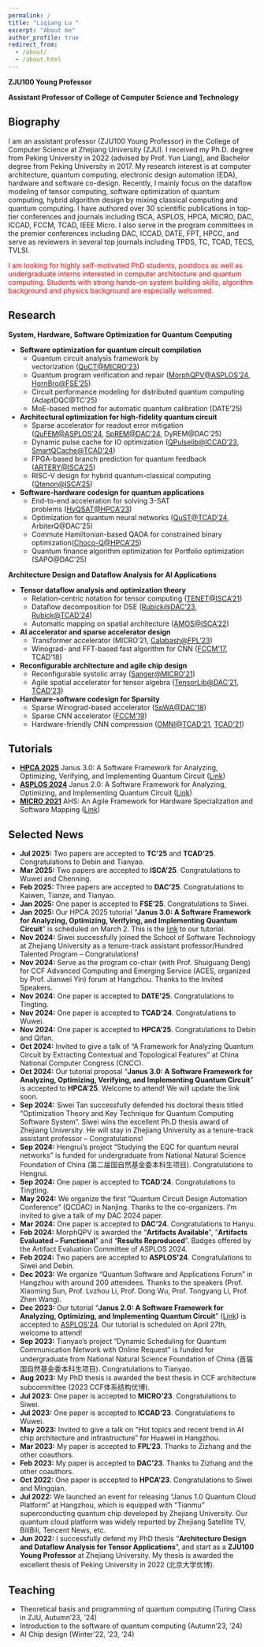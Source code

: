```yaml
---
permalink: /
title: "Liqiang Lu "
excerpt: "About me"
author_profile: true
redirect_from: 
  - /about/
  - /about.html
---
```


**ZJU100 Young Professor**

**Assistant Professor of College of Computer Science and Technology**


## Biography
I am an assistant professor (ZJU100 Young Professor) in the College of Computer Science at Zhejiang University (ZJU). I received my Ph.D. degree from Peking University in 2022 (advised by Prof. Yun Liang), and Bachelor degree from Peking University in 2017. My research interest is at computer architecture, quantum computing, electronic design automation (EDA), hardware and software co-design. Recently, I mainly focus on the dataflow modeling of tensor computing, software optimization of quantum computing, hybrid algorithm design by mixing classical computing and quantum computing. I have authored over 30 scientific publications in top-tier conferences and journals including ISCA, ASPLOS, HPCA, MICRO, DAC, ICCAD, FCCM, TCAD, IEEE Micro. I also serve in the program committees in the premier conferences including DAC, ICCAD, DATE, FPT, HPCC, and serve as reviewers in several top journals including TPDS, TC, TCAD, TECS, TVLSI. 

<font color=red>I am looking for highly self-motivated PhD students, postdocs as well as undergraduate interns interested in computer architecture and quantum computing. Students with strong hands-on system building skills, algorithm background and physics background are especially welcomed.</font>


## Research
**System, Hardware, Software Optimization for Quantum Computing**
- **Software optimization for quantum circuit compilation**
  - Quantum circuit analysis framework by vectorization ([QuCT@MICRO’23](https://doi.org/10.1145/3613424.3614274))
  - Quantum program verification and repair ([MorphQPV@ASPLOS’24](https://doi.org/10.1145/3620666.3651360), [HornBro@FSE’25](https://doi.org/10.1145/3715751))
  - Circuit performance modeling for distributed quantum computing (AdaptDQC@TC’25)
  - MoE-based method for automatic quantum calibration (DATE’25)
- **Architectural optimization for high-fidelity quantum circuit**
  - Sparse accelerator for readout error mitigation ([QuFEM@ASPLOS’24](https://doi.org/10.1145/3620665.3640380), [SpREM@DAC’24](https://doi.org/10.1145/3649329.3655675), DyREM@DAC’25)
  - Dynamic pulse cache for IO optimization ([QPulselib@ICCAD’23](https://doi.org/10.1109/ICCAD57390.2023.10323711), [SmartQCache@TCAD’24](https://doi.org/10.1109/TCAD.2024.3497839))
  - FPGA-based branch prediction for quantum feedback ([ARTERY@ISCA’25](https://doi.org/10.1145/3695053.3731086))
  - RISC-V design for hybrid quantum-classical computing ([Qtenon@ISCA’25](https://doi.org/10.1145/3695053.3731087))
- **Software-hardware codesign for quantum applications**
  - End-to-end acceleration for solving 3-SAT problems ([HyQSAT@HPCA’23](https://doi.org/10.1109/HPCA56546.2023.10071022))
  - Optimization for quantum neural networks ([QuST@TCAD’24](https://doi.org/10.1109/TCAD.2024.3471949), ArbiterQ@DAC’25)
  - Commute Hamiltonian-based QAOA for constrained binary optimization([Choco-Q@HPCA’25](https://doi.org/10.1109/HPCA61900.2025.00031))
  - Quantum finance algorithm optimization for Portfolio optimization (SAPO@DAC’25)

**Architecture Design and Dataflow Analysis for AI Applications**
- **Tensor dataflow analysis and optimization theory**
  - Relation-centric notation for tensor computing ([TENET@ISCA’21](https://doi.org/10.1109/ISCA52012.2021.00062))
  - Dataflow decomposition for DSE ([Rubick@DAC’23](https://doi.org/10.1109/DAC56929.2023.10247743), [Rubick@TCAD’24](https://doi.org/10.1109/TCAD.2023.3337208))
  - Automatic mapping on spatial architecture ([AMOS@ISCA’22](https://doi.org/10.1145/3470496.3527440))
- **AI accelerator and sparse accelerator design**
  - Transformer accelerator (MICRO’21, [Calabash@FPL’23](https://doi.org/10.1109/FPL60245.2023.00041))
  - Winograd- and FFT-based fast algorithm for CNN ([FCCM’17](https://doi.org/10.1109/FCCM.2017.64), TCAD’18)
- **Reconfigurable architecture and agile chip design**
  - Reconfigurable systolic array ([Sanger@MICRO’21](https://doi.org/10.1145/3466752.3480125))
  - Agile spatial accelerator for tensor algebra ([TensorLib@DAC’21](https://doi.org/10.1109/DAC18074.2021.9586329), [TCAD’23](https://doi.org/10.1109/TCAD.2022.3209949))
- **Hardware-software codesign for Sparsity**
  - Sparse Winograd-based accelerator ([SpWA@DAC’18](https://doi.org/10.1145/3195970.3196120))
  - Sparse CNN accelerator ([FCCM’19](https://doi.org/10.1109/FCCM.2019.00013))
  - Hardware-friendly CNN compression ([OMNI@TCAD’21](https://doi.org/10.1109/TCAD.2020.3023903), [TCAD’21](https://doi.org/10.1109/TCAD.2021.3066563))


## Tutorials
- [**HPCA 2025**](https://hpca-conf.org/2025/workshop-tutorial/) Janus 3.0: A Software Framework for Analyzing, Optimizing, Verifying, and Implementing Quantum Circuit ([Link](https://janusq.github.io/HPCA_2025_Tutorial/home))
- [**ASPLOS 2024**](https://www.asplos-conference.org/asplos2024/workshops-and-tutorials/) Janus 2.0: A Software Framework for Analyzing, Optimizing, and Implementing Quantum Circuit ([Link](https://janusq.github.io/tutorials/home))
- [**MICRO 2021**](https://microarch.org/micro54/program/workshops.php) AHS: An Agile Framework for Hardware Specialization and Software Mapping ([Link](https://pku-ahs.github.io/tutorial/en/master/))


## Selected News
- **Jul 2025:** Two papers are accepted to **TC’25** and **TCAD’25**. Congratulations to Debin and Tianyao.
- **Mar 2025:** Two papers are accepted to **ISCA’25**. Congratulations to Wuwei and Chenning.
- **Feb 2025:** Three papers are accepted to **DAC’25**. Congratulations to Kaiwen, Tianze, and Tianyao.
- **Jan 2025:** One paper is accepted to **FSE’25**. Congratulations to Siwei.
- **Jan 2025:** Our HPCA 2025 tutorial “**Janus 3.0: A Software Framework for Analyzing, Optimizing, Verifying, and Implementing Quantum Circuit**” is scheduled on March 2. This is the [link](https://janusq.github.io/HPCA_2025_Tutorial/home) to our tutorial.
- **Nov 2024:** Siwei successfully joined the School of Software Technology at Zhejiang University as a tenure-track assistant professor/Hundred Talented Program – Congratulations!
- **Nov 2024:** Serve as the program co-chair (with Prof. Shuiguang Deng) for CCF Advanced Computing and Emerging Service (ACES, organized by Prof. Jianwei Yin) forum at Hangzhou. Thanks to the Invited Speakers. 
- **Nov 2024:** One paper is accepted to **DATE’25**. Congratulations to Tingting.
- **Nov 2024:** One paper is accepted to **TCAD’24**. Congratulations to Wuwei.
- **Nov 2024:** One paper is accepted to **HPCA’25**. Congratulations to Debin and Qifan.
- **Oct 2024:** Invited to give a talk of “A Framework for Analyzing Quantum Circuit by Extracting Contextual and Topological Features” at China National Computer Congress (CNCC).
- **Oct 2024:** Our tutorial proposal “**Janus 3.0: A Software Framework for Analyzing, Optimizing, Verifying, and Implementing Quantum Circuit**” is accepted to **HPCA’25**. Welcome to attend! We will update the link soon.
- **Sep 2024:** Siwei Tan successfully defended his doctoral thesis titled “Optimization Theory and Key Technique for Quantum Computing Software System”. Siwei wins the excellent Ph.D thesis award of Zhejiang University. He will stay in Zhejiang University as a tenure-track assistant professor – Congratulations!
- **Sep 2024:** Hengrui’s project “Studying the EQC for quantum neural networks” is funded for undergraduate from National Natural Science Foundation of China (第二届国自然基金委本科生项目). Congratulations to Hengrui.
- **Sep 2024:** One paper is accepted to **TCAD’24**. Congratulations to Tingting.
- **May 2024:** We organize the first “Quantum Circuit Design Automation Conference” (QCDAC) in Nanjing. Thanks to the co-organizers. I’m invited to give a talk of my DAC 2024 paper.
- **Mar 2024:** One paper is accepted to **DAC’24**. Congratulations to Hanyu.
- **Feb 2024:** MorphQPV is awarded the “**Artifacts Available**”, “**Artifacts Evaluated – Functional**” and “**Results Reproduced**”. Badges offered by the Artifact Evaluation Committee of ASPLOS 2024.
- **Feb 2024:** Two papers are accepted to **ASPLOS’24**. Congratulations to Siwei and Debin.
- **Dec 2023:** We organize “Quantum Software and Applications Forum” in Hangzhou with around 200 attendees. Thanks to the speakers (Prof. Xiaoming Sun, Prof. Lvzhou Li, Prof. Dong Wu, Prof. Tongyang Li, Prof. Zhen Wang).
- **Dec 2023:** Our tutorial “**Janus 2.0: A Software Framework for Analyzing, Optimizing, and Implementing Quantum Circuit**” ([Link](https://janusq.github.io/tutorials/home)) is accepted to [ASPLOS’24](https://www.asplos-conference.org/asplos2024/workshops-and-tutorials). Our tutorial is scheduled on April 27th, welcome to attend!
- **Sep 2023:** Tianyao’s project “Dynamic Scheduling for Quantum Communication Network with Online Request” is funded for undergraduate from National Natural Science Foundation of China (首届国自然基金委本科生项目). Congratulations to Tianyao.
- **Aug 2023:** My PhD thesis is awarded the best thesis in CCF architecture subcommittee (2023 CCF体系结构优博).
- **Jul 2023:** One paper is accepted to **MICRO’23**. Congratulations to Siwei.
- **Jul 2023:** One paper is accepted to **ICCAD’23**. Congratulations to Wuwei.
- **May 2023:** Invited to give a talk on “Hot topics and recent trend in AI chip architecture and infrastructure” for Huawei in Hangzhou.
- **Mar 2023:** My paper is accepted to **FPL’23**. Thanks to Zizhang and the other coauthors.
- **Feb 2023:** My paper is accepted to **DAC’23**. Thanks to Zizhang and the other coauthors.
- **Oct 2022:** One paper is accepted to **HPCA’23**. Congratulations to Siwei and Mingqian.
- **Jul 2022:** We launched an event for releasing “Janus 1.0 Quantum Cloud Platform” at Hangzhou, which is equipped with “Tianmu” superconducting quantum chip developed by Zhejiang University. Our quantum cloud platform was widely reported by Zhejiang Satellite TV, BiliBili, Tencent News, etc.
- **Jun 2022:** I successfully defend my PhD thesis “**Architecture Design and Dataflow Analysis for Tensor Applications**”, and start as a **ZJU100 Young Professor** at Zhejiang University. My thesis is awarded the excellent thesis of Peking University in 2022 (北京大学优博).
  

## Teaching
- Theoretical basis and programming of quantum computing (Turing Class in ZJU, Autumn’23, ’24)
- Introduction to the software of quantum computing (Autumn’23, ’24)
- AI Chip design (Winter’22, ’23, ’24)
